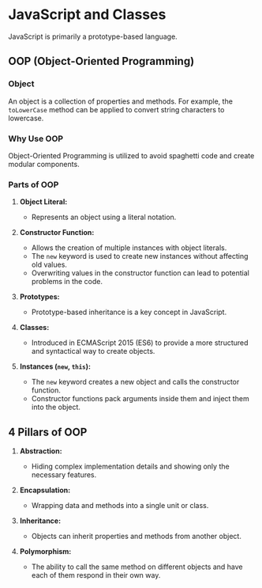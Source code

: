 # JavaScript and Classes

JavaScript is primarily a prototype-based language.

## OOP (Object-Oriented Programming)

### Object

An object is a collection of properties and methods. For example, the `toLowerCase` method can be applied to convert string characters to lowercase.

### Why Use OOP

Object-Oriented Programming is utilized to avoid spaghetti code and create modular components.

### Parts of OOP

1. **Object Literal:** 
   - Represents an object using a literal notation.

2. **Constructor Function:**
   - Allows the creation of multiple instances with object literals.
   - The `new` keyword is used to create new instances without affecting old values.
   - Overwriting values in the constructor function can lead to potential problems in the code.

3. **Prototypes:**
   - Prototype-based inheritance is a key concept in JavaScript.

4. **Classes:**
   - Introduced in ECMAScript 2015 (ES6) to provide a more structured and syntactical way to create objects.

5. **Instances (`new`, `this`):**
   - The `new` keyword creates a new object and calls the constructor function.
   - Constructor functions pack arguments inside them and inject them into the object.

## 4 Pillars of OOP

1. **Abstraction:**
   - Hiding complex implementation details and showing only the necessary features.

2. **Encapsulation:**
   - Wrapping data and methods into a single unit or class.

3. **Inheritance:**
   - Objects can inherit properties and methods from another object.

4. **Polymorphism:**
   - The ability to call the same method on different objects and have each of them respond in their own way.

